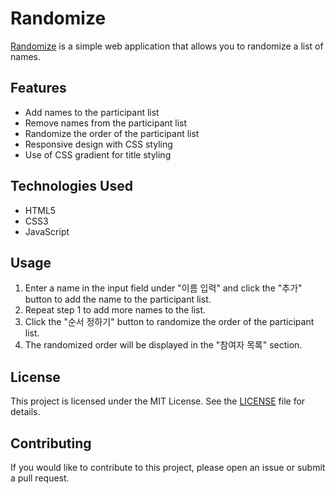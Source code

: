 # Randomize

[Randomize](https://kimseungdeok.github.io/randomize/) is a simple web application that allows you to randomize a list of names.

## Features

-   Add names to the participant list
-   Remove names from the participant list
-   Randomize the order of the participant list
-   Responsive design with CSS styling
-   Use of CSS gradient for title styling

## Technologies Used

-   HTML5
-   CSS3
-   JavaScript

## Usage

1. Enter a name in the input field under "이름 입력" and click the "추가" button to add the name to the participant list.
2. Repeat step 1 to add more names to the list.
3. Click the "순서 정하기" button to randomize the order of the participant list.
4. The randomized order will be displayed in the "참여자 목록" section.

## License

This project is licensed under the MIT License. See the [LICENSE](LICENSE) file for details.

## Contributing

If you would like to contribute to this project, please open an issue or submit a pull request.

